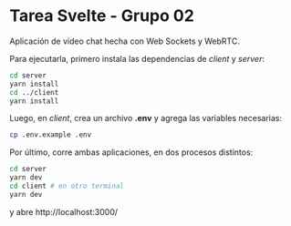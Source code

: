# Tarea Svelte - Grupo 02
Aplicación de video chat hecha con Web Sockets y WebRTC.

Para ejecutarla, primero instala las dependencias de _client_ y _server_:
```bash
cd server
yarn install
cd ../client
yarn install
```
Luego, en _client_, crea un archivo **.env** y agrega las variables necesarias:
```bash
cp .env.example .env
```
Por último, corre ambas aplicaciones, en dos procesos distintos:
```bash
cd server
yarn dev
cd client # en otro terminal
yarn dev
```
y abre http://localhost:3000/
